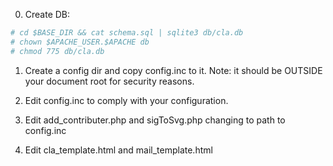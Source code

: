 0. Create DB:

```bash
# cd $BASE_DIR && cat schema.sql | sqlite3 db/cla.db 
# chown $APACHE_USER.$APACHE db
# chmod 775 db/cla.db
```
1. Create a config dir and copy config.inc to it.
Note: it should be OUTSIDE your document root for security reasons.

2. Edit config.inc to comply with your configuration.

3. Edit add_contributer.php and sigToSvg.php changing to path to config.inc

4. Edit cla_template.html and mail_template.html  

